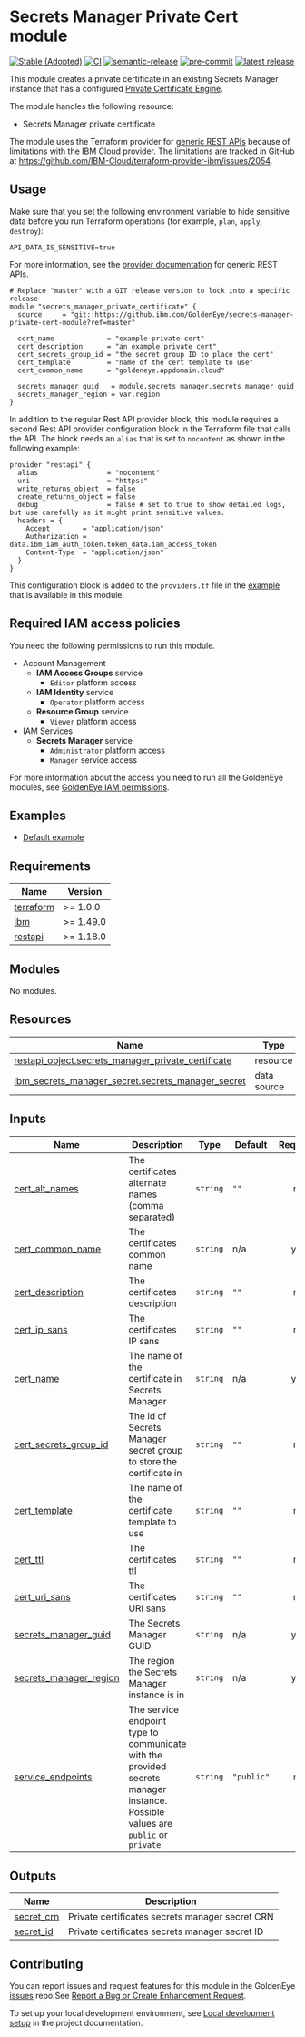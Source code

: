 # Secrets Manager Private Cert module
[![Stable (Adopted)](https://img.shields.io/badge/Status-Stable%20(Adopted)-yellowgreen?style=plastic)](https://github.ibm.com/GoldenEye/documentation/blob/master/status.md)
[![CI](https://img.shields.io/badge/CI-Toolchain%20Tekton%20Pipeline-3662FF?logo=ibm)](https://cloud.ibm.com/devops/toolchains/c3916535-165a-4275-9b1f-c58575839951?env_id=ibm:yp:us-south)
[![semantic-release](https://img.shields.io/badge/%20%20%F0%9F%93%A6%F0%9F%9A%80-semantic--release-e10079.svg)](https://github.com/semantic-release/semantic-release)
[![pre-commit](https://img.shields.io/badge/pre--commit-enabled-brightgreen?logo=pre-commit&logoColor=white)](https://github.com/pre-commit/pre-commit)
[![latest release](https://shields-server.m03l6u0cqkx.eu-de.codeengine.appdomain.cloud/github/v/release/GoldenEye/module-template?logo=GitHub)](https://github.ibm.com/GoldenEye/module-template/releases/latest)

This module creates a private certificate in an existing Secrets Manager instance that has a configured [Private Certificate Engine](https://cloud.ibm.com/docs/secrets-manager?topic=secrets-manager-certificates&interface=ui).

The module handles the following resource:
- Secrets Manager private certificate

The module uses the Terraform provider for [generic REST APIs](https://github.com/Mastercard/terraform-provider-restapi) because of limitations with the IBM Cloud provider. The limitations are tracked in GitHub at https://github.com/IBM-Cloud/terraform-provider-ibm/issues/2054.

## Usage

Make sure that you set the following environment variable to hide sensitive data before you run Terraform operations (for example, `plan`, `apply`, `destroy`):

```
API_DATA_IS_SENSITIVE=true
```
For more information, see the [provider documentation](https://github.com/Mastercard/terraform-provider-restapi#usage) for generic REST APIs.

```hcl
# Replace "master" with a GIT release version to lock into a specific release
module "secrets_manager_private_certificate" {
  source     = "git::https://github.ibm.com/GoldenEye/secrets-manager-private-cert-module?ref=master"

  cert_name             = "example-private-cert"
  cert_description      = "an example private cert"
  cert_secrets_group_id = "the secret group ID to place the cert"
  cert_template         = "name of the cert template to use"
  cert_common_name      = "goldeneye.appdomain.cloud"

  secrets_manager_guid   = module.secrets_manager.secrets_manager_guid
  secrets_manager_region = var.region
}
```

 In addition to the regular Rest API provider block, this module requires a second Rest API provider configuration block in the Terraform file that calls the API. The block needs an `alias` that is set to `nocontent` as shown in the following example:

```
provider "restapi" {
  alias                 = "nocontent"
  uri                   = "https:"
  write_returns_object  = false
  create_returns_object = false
  debug                 = false # set to true to show detailed logs, but use carefully as it might print sensitive values.
  headers = {
    Accept        = "application/json"
    Authorization = data.ibm_iam_auth_token.token_data.iam_access_token
    Content-Type  = "application/json"
  }
}
```

 This configuration block is added to the `providers.tf` file in the [example](#examples) that is available in this module.

## Required IAM access policies

You need the following permissions to run this module.

- Account Management
  - **IAM Access Groups** service
      - `Editor` platform access
  - **IAM Identity** service
      - `Operator` platform access
  - **Resource Group** service
      - `Viewer` platform access
- IAM Services
  - **Secrets Manager** service
      - `Administrator` platform access
      - `Manager` service access

For more information about the access you need to run all the GoldenEye modules, see [GoldenEye IAM permissions](https://github.ibm.com/GoldenEye/documentation/blob/master/goldeneye-iam-permissions.md).

<!-- BEGIN EXAMPLES HOOK -->
## Examples

- [ Default example](examples/default)
<!-- END EXAMPLES HOOK -->
<!-- BEGINNING OF PRE-COMMIT-TERRAFORM DOCS HOOK -->
## Requirements

| Name | Version |
|------|---------|
| <a name="requirement_terraform"></a> [terraform](#requirement\_terraform) | >= 1.0.0 |
| <a name="requirement_ibm"></a> [ibm](#requirement\_ibm) | >= 1.49.0 |
| <a name="requirement_restapi"></a> [restapi](#requirement\_restapi) | >= 1.18.0 |

## Modules

No modules.

## Resources

| Name | Type |
|------|------|
| [restapi_object.secrets_manager_private_certificate](https://registry.terraform.io/providers/Mastercard/restapi/latest/docs/resources/object) | resource |
| [ibm_secrets_manager_secret.secrets_manager_secret](https://registry.terraform.io/providers/ibm-cloud/ibm/latest/docs/data-sources/secrets_manager_secret) | data source |

## Inputs

| Name | Description | Type | Default | Required |
|------|-------------|------|---------|:--------:|
| <a name="input_cert_alt_names"></a> [cert\_alt\_names](#input\_cert\_alt\_names) | The certificates alternate names (comma separated) | `string` | `""` | no |
| <a name="input_cert_common_name"></a> [cert\_common\_name](#input\_cert\_common\_name) | The certificates common name | `string` | n/a | yes |
| <a name="input_cert_description"></a> [cert\_description](#input\_cert\_description) | The certificates description | `string` | `""` | no |
| <a name="input_cert_ip_sans"></a> [cert\_ip\_sans](#input\_cert\_ip\_sans) | The certificates IP sans | `string` | `""` | no |
| <a name="input_cert_name"></a> [cert\_name](#input\_cert\_name) | The name of the certificate in Secrets Manager | `string` | n/a | yes |
| <a name="input_cert_secrets_group_id"></a> [cert\_secrets\_group\_id](#input\_cert\_secrets\_group\_id) | The id of Secrets Manager secret group to store the certificate in | `string` | `""` | no |
| <a name="input_cert_template"></a> [cert\_template](#input\_cert\_template) | The name of the certificate template to use | `string` | `""` | no |
| <a name="input_cert_ttl"></a> [cert\_ttl](#input\_cert\_ttl) | The certificates ttl | `string` | `""` | no |
| <a name="input_cert_uri_sans"></a> [cert\_uri\_sans](#input\_cert\_uri\_sans) | The certificates URI sans | `string` | `""` | no |
| <a name="input_secrets_manager_guid"></a> [secrets\_manager\_guid](#input\_secrets\_manager\_guid) | The Secrets Manager GUID | `string` | n/a | yes |
| <a name="input_secrets_manager_region"></a> [secrets\_manager\_region](#input\_secrets\_manager\_region) | The region the Secrets Manager instance is in | `string` | n/a | yes |
| <a name="input_service_endpoints"></a> [service\_endpoints](#input\_service\_endpoints) | The service endpoint type to communicate with the provided secrets manager instance. Possible values are `public` or `private` | `string` | `"public"` | no |

## Outputs

| Name | Description |
|------|-------------|
| <a name="output_secret_crn"></a> [secret\_crn](#output\_secret\_crn) | Private certificates secrets manager secret CRN |
| <a name="output_secret_id"></a> [secret\_id](#output\_secret\_id) | Private certificates secrets manager secret ID |
<!-- END OF PRE-COMMIT-TERRAFORM DOCS HOOK -->
<!-- BEGIN CONTRIBUTING HOOK -->

<!-- Leave this section as is so that your module has a link to local development environment set up steps for contributors to follow -->
## Contributing

You can report issues and request features for this module in the GoldenEye [issues](https://github.ibm.com/GoldenEye/issues) repo.See [Report a Bug or Create Enhancement Request](https://github.ibm.com/GoldenEye/documentation/blob/master/issues.md).

To set up your local development environment, see [Local development setup](https://github.ibm.com/GoldenEye/documentation/blob/master/local-dev-setup.md) in the project documentation.
<!-- Source for this readme file: https://github.com/terraform-ibm-modules/common-dev-assets/tree/main/module-assets/ci/module-template-automation -->
<!-- END CONTRIBUTING HOOK -->
